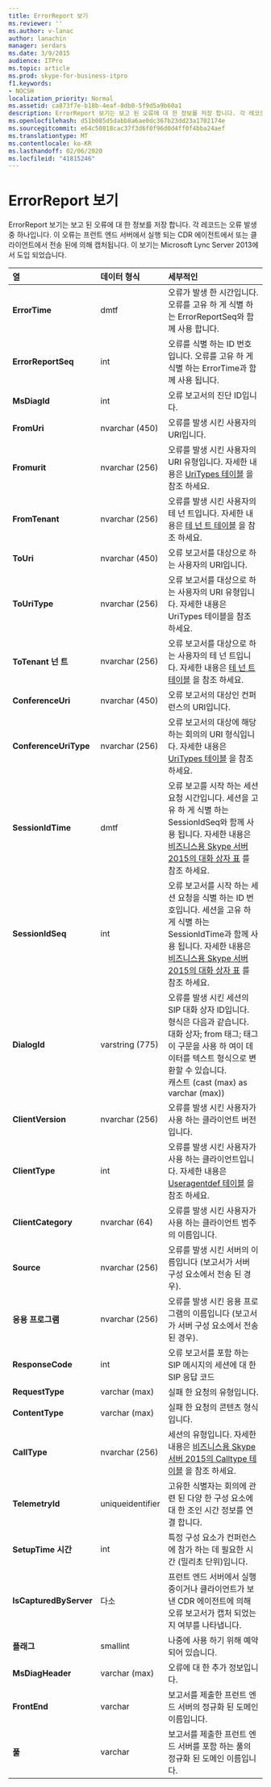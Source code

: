 ```yaml
---
title: ErrorReport 보기
ms.reviewer: ''
ms.author: v-lanac
author: lanachin
manager: serdars
ms.date: 3/9/2015
audience: ITPro
ms.topic: article
ms.prod: skype-for-business-itpro
f1.keywords:
- NOCSH
localization_priority: Normal
ms.assetid: ca873f7e-b18b-4eaf-8db0-5f9d5a9b60a1
description: ErrorReport 보기는 보고 된 오류에 대 한 정보를 저장 합니다. 각 레코드는 오류 발생 중 하나입니다. 이 오류는 프런트 엔드 서버에서 실행 되는 CDR 에이전트에서 또는 클라이언트에서 전송 된에 의해 캡처됩니다. 이 보기는 Microsoft Lync Server 2013에서 도입 되었습니다.
ms.openlocfilehash: d51b085d5dabb8a6ae0dc367b23dd23a1702174e
ms.sourcegitcommit: e64c50818cac37f3d6f0f96d0d4ff0f4bba24aef
ms.translationtype: MT
ms.contentlocale: ko-KR
ms.lasthandoff: 02/06/2020
ms.locfileid: "41815246"
---
```

# <a name="errorreport-view"></a>ErrorReport 보기
 
ErrorReport 보기는 보고 된 오류에 대 한 정보를 저장 합니다. 각 레코드는 오류 발생 중 하나입니다. 이 오류는 프런트 엔드 서버에서 실행 되는 CDR 에이전트에서 또는 클라이언트에서 전송 된에 의해 캡처됩니다. 이 보기는 Microsoft Lync Server 2013에서 도입 되었습니다.
  
|**열**|**데이터 형식**|**세부적인**|
|:-----|:-----|:-----|
|**ErrorTime** <br/> |dmtf  <br/> |오류가 발생 한 시간입니다. 오류를 고유 하 게 식별 하는 ErrorReportSeq와 함께 사용 합니다.  <br/> |
|**ErrorReportSeq** <br/> |int  <br/> |오류를 식별 하는 ID 번호입니다. 오류를 고유 하 게 식별 하는 ErrorTime과 함께 사용 됩니다.  <br/> |
|**MsDiagId** <br/> |int  <br/> |오류 보고서의 진단 ID입니다.  <br/> |
|**FromUri** <br/> |nvarchar (450)  <br/> |오류를 발생 시킨 사용자의 URI입니다.  <br/> |
|**Fromurit** <br/> |nvarchar (256)  <br/> |오류를 발생 시킨 사용자의 URI 유형입니다. 자세한 내용은 [UriTypes 테이블](uritypes.md) 을 참조 하세요. <br/> |
|**FromTenant** <br/> |nvarchar (256)  <br/> |오류를 발생 시킨 사용자의 테 넌 트입니다. 자세한 내용은 [테 넌 트 테이블](tenants.md) 을 참조 하세요. <br/> |
|**ToUri** <br/> |nvarchar (450)  <br/> |오류 보고서를 대상으로 하는 사용자의 URI입니다.  <br/> |
|**ToUriType** <br/> |nvarchar (256)  <br/> |오류 보고서를 대상으로 하는 사용자의 URI 유형입니다. 자세한 내용은 UriTypes 테이블을 참조 하세요.  <br/> |
|**ToTenant 넌 트** <br/> |nvarchar (256)  <br/> |오류 보고서를 대상으로 하는 사용자의 테 넌 트입니다. 자세한 내용은 [테 넌 트 테이블](tenants.md) 을 참조 하세요. <br/> |
|**ConferenceUri** <br/> |nvarchar (450)  <br/> |오류 보고서의 대상인 컨퍼런스의 URI입니다.  <br/> |
|**ConferenceUriType** <br/> |nvarchar (256)  <br/> |오류 보고서의 대상에 해당 하는 회의의 URI 형식입니다. 자세한 내용은 [UriTypes 테이블](uritypes.md) 을 참조 하세요. <br/> |
|**SessionIdTime** <br/> |dmtf  <br/> |오류 보고를 시작 하는 세션 요청 시간입니다. 세션을 고유 하 게 식별 하는 SessionIdSeq와 함께 사용 됩니다. 자세한 내용은 [비즈니스용 Skype 서버 2015의 대화 상자 표](dialogs.md) 를 참조 하세요. <br/> |
|**SessionIdSeq** <br/> |int  <br/> |오류 보고서를 시작 하는 세션 요청을 식별 하는 ID 번호입니다. 세션을 고유 하 게 식별 하는 SessionIdTime과 함께 사용 됩니다. 자세한 내용은 [비즈니스용 Skype 서버 2015의 대화 상자 표](dialogs.md) 를 참조 하세요. <br/> |
|**DialogId** <br/> |varstring (775)  <br/> |오류를 발생 시킨 세션의 SIP 대화 상자 ID입니다. 형식은 다음과 같습니다.  <br/> 대화 상자; from 태그; 태그  <br/> 이 구문을 사용 하 여이 데이터를 텍스트 형식으로 변환할 수 있습니다.  <br/> 캐스트 (cast (max) as varchar (max))  <br/> |
|**ClientVersion** <br/> |nvarchar (256)  <br/> |오류를 발생 시킨 사용자가 사용 하는 클라이언트 버전입니다.  <br/> |
|**ClientType** <br/> |int  <br/> |오류를 발생 시킨 사용자가 사용 하는 클라이언트입니다. 자세한 내용은 [Useragentdef 테이블](useragentdef.md) 을 참조 하세요. <br/> |
|**ClientCategory** <br/> |nvarchar (64)  <br/> |오류를 발생 시킨 사용자가 사용 하는 클라이언트 범주의 이름입니다.  <br/> |
|**Source** <br/> |nvarchar (256)  <br/> |오류를 발생 시킨 서버의 이름입니다 (보고서가 서버 구성 요소에서 전송 된 경우).  <br/> |
|**응용 프로그램** <br/> |nvarchar (256)  <br/> |오류를 발생 시킨 응용 프로그램의 이름입니다 (보고서가 서버 구성 요소에서 전송 된 경우).  <br/> |
|**ResponseCode** <br/> |int  <br/> |오류 보고서를 포함 하는 SIP 메시지의 세션에 대 한 SIP 응답 코드  <br/> |
|**RequestType** <br/> |varchar (max)  <br/> |실패 한 요청의 유형입니다.  <br/> |
|**ContentType** <br/> |varchar (max)  <br/> |실패 한 요청의 콘텐츠 형식입니다.  <br/> |
|**CallType** <br/> |nvarchar (256)  <br/> |세션의 유형입니다. 자세한 내용은 [비즈니스용 Skype 서버 2015의 Calltype 테이블](calltype.md) 을 참조 하세요. <br/> |
|**TelemetryId** <br/> |uniqueidentifier  <br/> |고유한 식별자는 회의에 관련 된 다양 한 구성 요소에 대 한 조인 시간 정보를 연결 합니다.  <br/> |
|**SetupTime 시간** <br/> |int  <br/> |특정 구성 요소가 컨퍼런스에 참가 하는 데 필요한 시간 (밀리초 단위)입니다.  <br/> |
|**IsCapturedByServer** <br/> |다소  <br/> |프런트 엔드 서버에서 실행 중이거나 클라이언트가 보낸 CDR 에이전트에 의해 오류 보고서가 캡처 되었는지 여부를 나타냅니다.  <br/> |
|**플래그** <br/> |smallint  <br/> |나중에 사용 하기 위해 예약 되어 있습니다.  <br/> |
|**MsDiagHeader** <br/> |varchar (max)  <br/> |오류에 대 한 추가 정보입니다.  <br/> |
|**FrontEnd** <br/> |varchar  <br/> |보고서를 제출한 프런트 엔드 서버의 정규화 된 도메인 이름입니다.  <br/> |
|**풀** <br/> |varchar  <br/> |보고서를 제출한 프런트 엔드 서버를 포함 하는 풀의 정규화 된 도메인 이름입니다.  <br/> |
   


